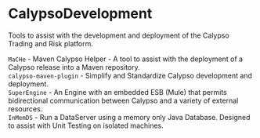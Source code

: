 CalypsoDevelopment
============================

Tools to assist with the development and deployment of the Calypso Trading and Risk platform.

`MaCHe` - Maven Calypso Helper - A tool to assist with the deployment of a Calypso release into a Maven repository.  
`calypso-maven-plugin` - Simplify and Standardize Calypso development and deployment.  
`SuperEngine` - An Engine with an embedded ESB (Mule) that permits bidirectional communication between Calypso and a variety of external resources.  
`InMemDS` - Run a DataServer using a memory only Java Database. Designed to assist with Unit Testing on isolated machines.

